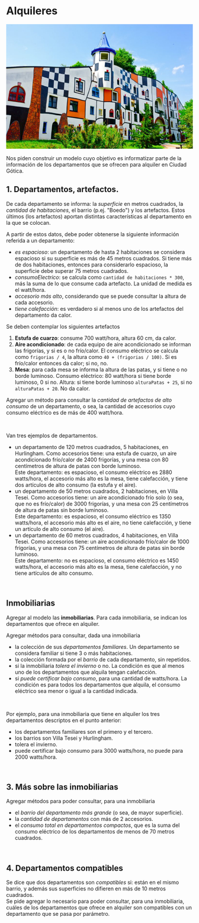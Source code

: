 # Alquileres

![hundertwasser](hundertwasser.jpg "Se alquila")

Nos piden construir un modelo cuyo objetivo es informatizar parte de la información de los departamentos que se ofrecen para alquiler en Ciudad Gótica.


## 1. Departamentos, artefactos.
De cada departamento se informa: la _superficie_ en metros cuadrados, la _cantidad de habitaciones_, el barrio (p.ej. "Boedo") y los artefactos.
Estos últimos (los artefactos) aportan distintas características al departamento en la que se colocan.

A partir de estos datos, debe poder obtenerse la siguiente información referida a un departamento:
- _es espacioso_: un departamento de hasta 2 habitaciones se considera espacioso si su superficie es más de 45 metros cuadrados. Si tiene más de dos habitaciones, entonces para considerarlo espacioso, la superficie debe superar 75 metros cuadrados.
- _consumoElectrico_: se calcula como `cantidad de habitaciones * 300`, más la suma de lo que consume cada artefacto. La unidad de medida es el watt/hora.
- _accesorio más alto_, considerando que se puede consultar la altura de cada accesorio.
- _tiene calefacción_: es verdadero si al menos uno de los artefactos del departamento da calor.

Se deben contemplar los siguientes artefactos
1. **Estufa de cuarzo**: consume 700 watt/hora, altura 60 cm, da calor.
2. **Aire acondicionado**: de cada equipo de aire acondicionado se informan las frigorías, y si es o no frío/calor. El consumo eléctrico se calcula como `frigorias / 4`, la altura como `40 + (frigorias / 100)`. Si es frío/calor entonces da calor; si no, no.
3. **Mesa**: para cada mesa se informa la altura de las patas, y si tiene o no borde luminoso. Consumo eléctrico: 80 watt/hora si tiene borde luminoso, 0 si no. Altura: si tiene borde luminoso `alturaPatas + 25`, si no `alturaPatas + 20`. No da calor.

Agregar un método para consultar la _cantidad de artefactos de alto consumo_ de un departamento, o sea, la cantidad de accesorios cuyo consumo eléctrico es de más de 400 watt/hora.

<br>

Van tres ejemplos de departamentos.
* un departamento de 120 metros cuadrados, 5 habitaciones, en Hurlingham. Como accesorios tiene: una estufa de cuarzo, un aire acondicionado frío/calor de 2400 frigorías, y una mesa con 80 centímetros de altura de patas con borde luminoso.  
Este departamento: es espacioso, el consumo eléctrico es 2880 watts/hora, el accesorio más alto es la mesa, tiene calefacción, y tiene dos artículos de alto consumo (la estufa y el aire).
* un departamento de 50 metros cuadrados, 2 habitaciones, en Villa Tesei. Como accesorios tiene: un aire acondicionado frío solo (o sea, que no es frío/calor) de 3000 frigorías, y una mesa con 25 centímetros de altura de patas sin borde luminoso.  
Este departamento: es espacioso, el consumo eléctrico es 1350 watts/hora, el accesorio más alto es el aire, no tiene calefacción, y tiene un artículo de alto consumo (el aire).
* un departamento de 60 metros cuadrados, 4 habitaciones, en Villa Tesei. Como accesorios tiene: un aire acondicionado frío/calor de 1000 frigorías, y una mesa con 75 centímetros de altura de patas sin borde luminoso.  
Este departamento: no es espacioso, el consumo eléctrico es 1450 watts/hora, el accesorio más alto es la mesa, tiene calefacción, y no tiene artículos de alto consumo.

<br>


## Inmobiliarias

Agregar al modelo las **inmobiliarias**. Para cada inmobiliaria, se indican los departamentos que ofrece en alquiler.

Agregar métodos para consultar, dada una inmobiliaria
- la colección de sus _departamentos familiares_. Un departamento se considera familiar si tiene 3 o más habitaciones.
- la colección formada por el _barrio_ de cada departamento, sin repetidos.
- si la inmobiliaria _tolera el invierno_ o no. La condición es que al menos uno de los departamentos que alquila tengan calefacción.
- si _puede certificar bajo consumo_, para una cantidad de watts/hora. La condición es para todos los departamentos que alquila, el consumo eléctrico sea menor o igual a la cantidad indicada.

<br>

Por ejemplo, para una inmobiliaria que tiene en alquiler los tres departamentos descriptos en el punto anterior:
- los departamentos familiares son el primero y el tercero.
- los barrios son Villa Tesei y Hurlingham.
- tolera el invierno. 
- puede certificar bajo consumo para 3000 watts/hora, no puede para 2000 watts/hora. 

<br>

## 3. Más sobre las inmobiliarias

Agregar métodos para poder consultar, para una inmobiliaria
- el _barrio del departamento más grande_ (o sea, de mayor superficie).
- la _cantidad de departamentos_ con más de 2 accesorios.
- el _consumo total en departamentos compactos_, que es la suma del consumo eléctrico de los departamentos de menos de 70 metros cuadrados.

<br>

## 4. Departamentos compatibles

Se dice que dos departamentos son _compatibles_ si: están en el mismo barrio, y además sus superficies no difieren en más de 10 metros cuadrados.  
Se pide agregar lo necesario para poder consultar, para una inmobiliaria, cuáles de los departamentos que ofrece en alquiler son compatibles con un departamento que se pasa por parámetro.

























